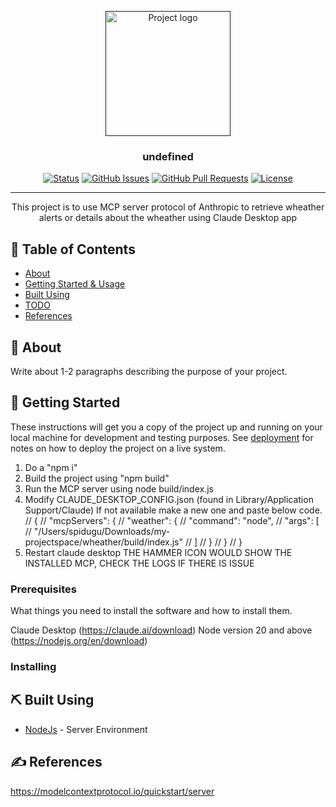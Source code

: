 <p align="center">
  <a href="" rel="noopener">
 <img width=200px height=200px src="https://i.imgur.com/6wj0hh6.jpg" alt="Project logo"></a>
</p>

<h3 align="center">undefined</h3>

<div align="center">

[![Status](https://img.shields.io/badge/status-active-success.svg)]()
[![GitHub Issues](https://img.shields.io/github/issues/kylelobo/The-Documentation-Compendium.svg)](https://github.com/kylelobo/The-Documentation-Compendium/issues)
[![GitHub Pull Requests](https://img.shields.io/github/issues-pr/kylelobo/The-Documentation-Compendium.svg)](https://github.com/kylelobo/The-Documentation-Compendium/pulls)
[![License](https://img.shields.io/badge/license-MIT-blue.svg)](/LICENSE)

</div>

---

<p align="center"> This project is to use MCP server protocol of Anthropic to retrieve wheather alerts or details about the wheather using Claude Desktop app
    <br> 
</p>

## 📝 Table of Contents

- [About](#about)
- [Getting Started & Usage](#getting_started)
- [Built Using](#built_using)
- [TODO](../TODO.md)
- [References](#references)

## 🧐 About <a name = "about"></a>

Write about 1-2 paragraphs describing the purpose of your project.

## 🏁 Getting Started <a name = "getting_started"></a>

These instructions will get you a copy of the project up and running on your local machine for development and testing purposes. See [deployment](#deployment) for notes on how to deploy the project on a live system.

1. Do a "npm i"
2. Build the project using "npm build"
3. Run the MCP server using node build/index.js
4. Modify CLAUDE_DESKTOP_CONFIG.json (found in Library/Application Support/Claude)
   If not available make a new one and paste below code.
   // {
   // "mcpServers": {
   // "weather": {
   // "command": "node",
   // "args": [
   // "/Users/spidugu/Downloads/my-projectspace/wheather/build/index.js"
   // ]
   // }
   // }
   // }
5. Restart claude desktop
   THE HAMMER ICON WOULD SHOW THE INSTALLED MCP, CHECK THE LOGS IF THERE IS ISSUE

### Prerequisites

What things you need to install the software and how to install them.

Claude Desktop (https://claude.ai/download)
Node version 20 and above (https://nodejs.org/en/download)

### Installing

## ⛏️ Built Using <a name = "built_using"></a>

- [NodeJs](https://nodejs.org/en/) - Server Environment

## ✍️ References <a name = "references"></a>

https://modelcontextprotocol.io/quickstart/server
